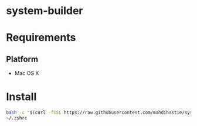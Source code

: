 # system-builder

# Requirements

## Platform

* Mac OS X


# Install

```bash
bash -c "$(curl -fsSL https://raw.githubusercontent.com/mahdihastie/system-builder)" && source
~/.zshrc
```
